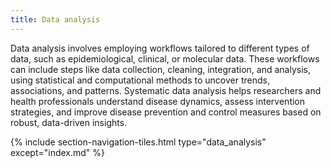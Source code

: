 ```yaml
---
title: Data analysis
---
```


Data analysis involves employing workflows tailored to different types of data, such as epidemiological, clinical, or molecular data. These workflows can include steps like data collection, cleaning, integration, and analysis, using statistical and computational methods to uncover trends, associations, and patterns. Systematic data analysis helps researchers and health professionals understand disease dynamics, assess intervention strategies, and improve disease prevention and control measures based on robust, data-driven insights.


{% include section-navigation-tiles.html type="data_analysis" except="index.md" %}

